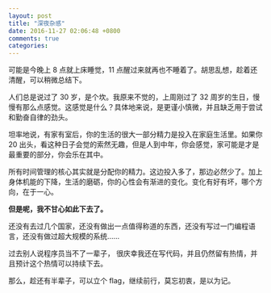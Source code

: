 ```yaml
---
layout: post
title: "深夜杂感"
date: 2016-11-27 02:06:48 +0800
comments: true
categories: 
---
```


可能是今晚上 8 点就上床睡觉，11 点醒过来就再也不睡着了。胡思乱想，趁着还清醒，可以稍微总结下。

人们总是说过了 30 岁，是个坎。我原来不觉的，上周刚过了 32 周岁的生日，慢慢有那么点感觉。这感觉是什么？具体地来说，是更谨小慎微，并且缺乏用于尝试和勤奋自律的劲头。

坦率地说，有家有室后，你的生活的很大一部分精力是投入在家庭生活里。如果你 20 出头，看这种日子会觉的索然无趣，但是人到中年，你会感觉，家可能是才是最重要的部分，你会乐在其中。

所有时间管理的核心其实就是分配你的精力。这边投入多了，那边必然少了。加上身体机能的下降，生活的磨砺，你的心性会有渐进的变化。变化有好有坏，哪个方向，在于一心。

**但是呢，我不甘心如此下去了。**

还没有去过几个国家，还没有做出一点值得称道的东西，还没有写过一门编程语言，还没有做过超大规模的系统……

过去别人说程序员当不了一辈子， 很庆幸我还在写代码，并且仍然留有热情，并且预计这个热情可以持续下去。

那么，趁还有半辈子，可以立个 flag，继续前行，莫忘初衷，是以为记。
